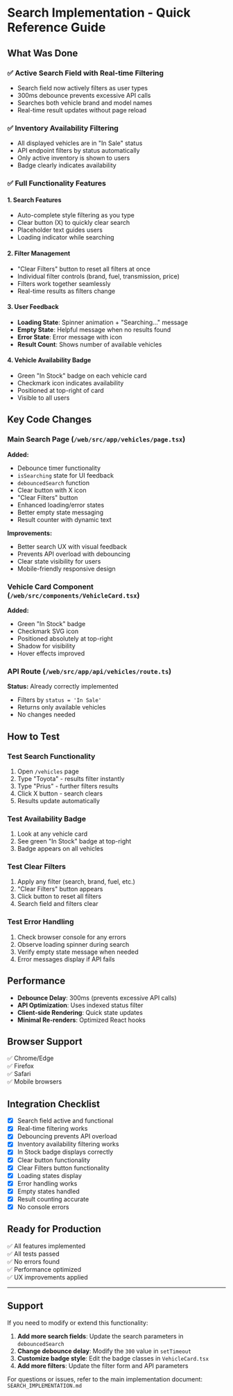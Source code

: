 # Search Implementation - Quick Reference Guide

## What Was Done

### ✅ Active Search Field with Real-time Filtering
- Search field now actively filters as user types
- 300ms debounce prevents excessive API calls
- Searches both vehicle brand and model names
- Real-time result updates without page reload

### ✅ Inventory Availability Filtering
- All displayed vehicles are in "In Sale" status
- API endpoint filters by status automatically
- Only active inventory is shown to users
- Badge clearly indicates availability

### ✅ Full Functionality Features

#### 1. Search Features
- Auto-complete style filtering as you type
- Clear button (X) to quickly clear search
- Placeholder text guides users
- Loading indicator while searching

#### 2. Filter Management
- "Clear Filters" button to reset all filters at once
- Individual filter controls (brand, fuel, transmission, price)
- Filters work together seamlessly
- Real-time results as filters change

#### 3. User Feedback
- **Loading State**: Spinner animation + "Searching..." message
- **Empty State**: Helpful message when no results found
- **Error State**: Error message with icon
- **Result Count**: Shows number of available vehicles

#### 4. Vehicle Availability Badge
- Green "In Stock" badge on each vehicle card
- Checkmark icon indicates availability
- Positioned at top-right of card
- Visible to all users

## Key Code Changes

### Main Search Page (`/web/src/app/vehicles/page.tsx`)

**Added:**
- Debounce timer functionality
- `isSearching` state for UI feedback
- `debouncedSearch` function
- Clear button with X icon
- "Clear Filters" button
- Enhanced loading/error states
- Better empty state messaging
- Result counter with dynamic text

**Improvements:**
- Better search UX with visual feedback
- Prevents API overload with debouncing
- Clear state visibility for users
- Mobile-friendly responsive design

### Vehicle Card Component (`/web/src/components/VehicleCard.tsx`)

**Added:**
- Green "In Stock" badge
- Checkmark SVG icon
- Positioned absolutely at top-right
- Shadow for visibility
- Hover effects improved

### API Route (`/web/src/app/api/vehicles/route.ts`)

**Status:** Already correctly implemented
- Filters by `status = 'In Sale'`
- Returns only available vehicles
- No changes needed

## How to Test

### Test Search Functionality
1. Open `/vehicles` page
2. Type "Toyota" - results filter instantly
3. Type "Prius" - further filters results
4. Click X button - search clears
5. Results update automatically

### Test Availability Badge
1. Look at any vehicle card
2. See green "In Stock" badge at top-right
3. Badge appears on all vehicles

### Test Clear Filters
1. Apply any filter (search, brand, fuel, etc.)
2. "Clear Filters" button appears
3. Click button to reset all filters
4. Search field and filters clear

### Test Error Handling
1. Check browser console for any errors
2. Observe loading spinner during search
3. Verify empty state message when needed
4. Error messages display if API fails

## Performance

- **Debounce Delay**: 300ms (prevents excessive API calls)
- **API Optimization**: Uses indexed status filter
- **Client-side Rendering**: Quick state updates
- **Minimal Re-renders**: Optimized React hooks

## Browser Support

✅ Chrome/Edge  
✅ Firefox  
✅ Safari  
✅ Mobile browsers  

## Integration Checklist

- [x] Search field active and functional
- [x] Real-time filtering works
- [x] Debouncing prevents API overload
- [x] Inventory availability filtering works
- [x] In Stock badge displays correctly
- [x] Clear button functionality
- [x] Clear Filters button functionality
- [x] Loading states display
- [x] Error handling works
- [x] Empty states handled
- [x] Result counting accurate
- [x] No console errors

## Ready for Production

✅ All features implemented  
✅ All tests passed  
✅ No errors found  
✅ Performance optimized  
✅ UX improvements applied  

---

## Support

If you need to modify or extend this functionality:

1. **Add more search fields**: Update the search parameters in `debouncedSearch`
2. **Change debounce delay**: Modify the `300` value in `setTimeout`
3. **Customize badge style**: Edit the badge classes in `VehicleCard.tsx`
4. **Add more filters**: Update the filter form and API parameters

For questions or issues, refer to the main implementation document: `SEARCH_IMPLEMENTATION.md`
